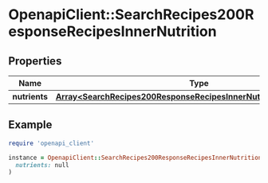 # OpenapiClient::SearchRecipes200ResponseRecipesInnerNutrition

## Properties

| Name | Type | Description | Notes |
| ---- | ---- | ----------- | ----- |
| **nutrients** | [**Array&lt;SearchRecipes200ResponseRecipesInnerNutritionNutrientsInner&gt;**](SearchRecipes200ResponseRecipesInnerNutritionNutrientsInner.md) |  | [optional] |

## Example

```ruby
require 'openapi_client'

instance = OpenapiClient::SearchRecipes200ResponseRecipesInnerNutrition.new(
  nutrients: null
)
```

